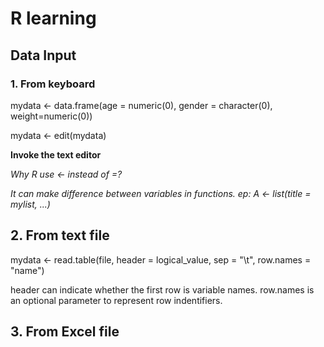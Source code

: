 # R learning
## Data Input
### 1. From keyboard
mydata <- data.frame(age = numeric(0), gender = character(0), weight=numeric(0))

mydata <- edit(mydata)

**Invoke the text editor**

*Why R use <- instead of =?*


*It can make difference between variables in functions. ep: A <- list(title = mylist, ...)*

## 2. From text file
mydata <- read.table(file, header = logical_value, sep = "\t", row.names = "name")

header can indicate whether the first row is variable names. row.names is an optional parameter to represent row indentifiers.

## 3. From Excel file
